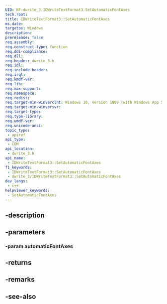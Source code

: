 ```yaml
---
UID: NF:dwrite_3.IDWriteTextFormat3.SetAutomaticFontAxes
tech.root: 
title: IDWriteTextFormat3::SetAutomaticFontAxes
ms.date: 
targetos: Windows
description: 
prerelease: false
req.assembly: 
req.construct-type: function
req.ddi-compliance: 
req.dll: 
req.header: dwrite_3.h
req.idl: 
req.include-header: 
req.irql: 
req.kmdf-ver: 
req.lib: 
req.max-support: 
req.namespace: 
req.redist: 
req.target-min-winverclnt: Windows 10, version 1809 (with Windows App SDK 0.5 or later)
req.target-min-winversvr: 
req.target-type: 
req.type-library: 
req.umdf-ver: 
req.unicode-ansi: 
topic_type:
 - apiref
api_type:
 - COM
api_location:
 - dwrite_3.h
api_name:
 - IDWriteTextFormat3::SetAutomaticFontAxes
f1_keywords:
 - IDWriteTextFormat3::SetAutomaticFontAxes
 - dwrite_3/IDWriteTextFormat3::SetAutomaticFontAxes
dev_langs:
 - c++
helpviewer_keywords:
 - SetAutomaticFontAxes
---
```


## -description

## -parameters

### -param automaticFontAxes

## -returns

## -remarks

## -see-also

